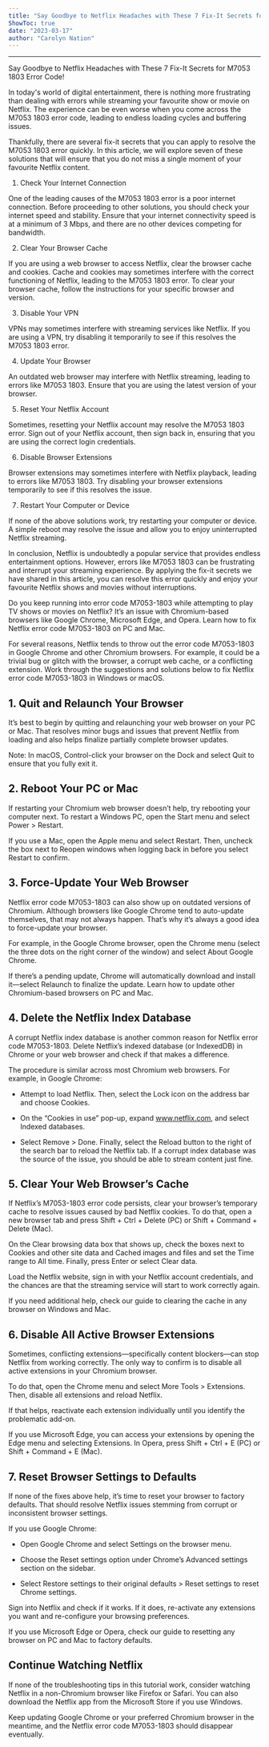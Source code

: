 ```yaml
---
title: "Say Goodbye to Netflix Headaches with These 7 Fix-It Secrets for M7053 1803 Error Code!"
ShowToc: true 
date: "2023-03-17"
author: "Carolyn Nation"
---
```

*****
Say Goodbye to Netflix Headaches with These 7 Fix-It Secrets for M7053 1803 Error Code!

In today's world of digital entertainment, there is nothing more frustrating than dealing with errors while streaming your favourite show or movie on Netflix. The experience can be even worse when you come across the M7053 1803 error code, leading to endless loading cycles and buffering issues.

Thankfully, there are several fix-it secrets that you can apply to resolve the M7053 1803 error quickly. In this article, we will explore seven of these solutions that will ensure that you do not miss a single moment of your favourite Netflix content.

1. Check Your Internet Connection

One of the leading causes of the M7053 1803 error is a poor internet connection. Before proceeding to other solutions, you should check your internet speed and stability. Ensure that your internet connectivity speed is at a minimum of 3 Mbps, and there are no other devices competing for bandwidth.

2. Clear Your Browser Cache

If you are using a web browser to access Netflix, clear the browser cache and cookies. Cache and cookies may sometimes interfere with the correct functioning of Netflix, leading to the M7053 1803 error. To clear your browser cache, follow the instructions for your specific browser and version.

3. Disable Your VPN

VPNs may sometimes interfere with streaming services like Netflix. If you are using a VPN, try disabling it temporarily to see if this resolves the M7053 1803 error.

4. Update Your Browser

An outdated web browser may interfere with Netflix streaming, leading to errors like M7053 1803. Ensure that you are using the latest version of your browser.

5. Reset Your Netflix Account

Sometimes, resetting your Netflix account may resolve the M7053 1803 error. Sign out of your Netflix account, then sign back in, ensuring that you are using the correct login credentials.

6. Disable Browser Extensions

Browser extensions may sometimes interfere with Netflix playback, leading to errors like M7053 1803. Try disabling your browser extensions temporarily to see if this resolves the issue.

7. Restart Your Computer or Device

If none of the above solutions work, try restarting your computer or device. A simple reboot may resolve the issue and allow you to enjoy uninterrupted Netflix streaming.

In conclusion, Netflix is undoubtedly a popular service that provides endless entertainment options. However, errors like M7053 1803 can be frustrating and interrupt your streaming experience. By applying the fix-it secrets we have shared in this article, you can resolve this error quickly and enjoy your favourite Netflix shows and movies without interruptions.


Do you keep running into error code M7053-1803 while attempting to play TV shows or movies on Netflix? It’s an issue with Chromium-based browsers like Google Chrome, Microsoft Edge, and Opera. Learn how to fix Netflix error code M7053-1803 on PC and Mac.

 
For several reasons, Netflix tends to throw out the error code M7053-1803 in Google Chrome and other Chromium browsers. For example, it could be a trivial bug or glitch with the browser, a corrupt web cache, or a conflicting extension. Work through the suggestions and solutions below to fix Netflix error code M7053-1803 in Windows or macOS.

 
## 1. Quit and Relaunch Your Browser

 
It’s best to begin by quitting and relaunching your web browser on your PC or Mac. That resolves minor bugs and issues that prevent Netflix from loading and also helps finalize partially complete browser updates. 

 

 
Note: In macOS, Control-click your browser on the Dock and select Quit to ensure that you fully exit it.

 
## 2. Reboot Your PC or Mac

 
If restarting your Chromium web browser doesn’t help, try rebooting your computer next. To restart a Windows PC, open the Start menu and select Power > Restart.

 
If you use a Mac, open the Apple menu and select Restart. Then, uncheck the box next to Reopen windows when logging back in before you select Restart to confirm.

 
## 3. Force-Update Your Web Browser

 
Netflix error code M7053-1803 can also show up on outdated versions of Chromium. Although browsers like Google Chrome tend to auto-update themselves, that may not always happen. That’s why it’s always a good idea to force-update your browser. 

 
For example, in the Google Chrome browser, open the Chrome menu (select the three dots on the right corner of the window) and select About Google Chrome. 

 
If there’s a pending update, Chrome will automatically download and install it—select Relaunch to finalize the update. Learn how to update other Chromium-based browsers on PC and Mac.

 
## 4. Delete the Netflix Index Database

 
A corrupt Netflix index database is another common reason for Netflix error code M7053-1803. Delete Netflix’s indexed database (or IndexedDB) in Chrome or your web browser and check if that makes a difference. 

 
The procedure is similar across most Chromium web browsers. For example, in Google Chrome:

 
- Attempt to load Netflix. Then, select the Lock icon on the address bar and choose Cookies.

 
- On the “Cookies in use” pop-up, expand www.netflix.com, and select Indexed databases.

 
- Select Remove > Done. Finally, select the Reload button to the right of the search bar to reload the Netflix tab. If a corrupt index database was the source of the issue, you should be able to stream content just fine.

 
## 5. Clear Your Web Browser’s Cache

 
If Netflix’s M7053-1803 error code persists, clear your browser’s temporary cache to resolve issues caused by bad Netflix cookies. To do that, open a new browser tab and press Shift + Ctrl + Delete (PC) or Shift + Command + Delete (Mac).

 
On the Clear browsing data box that shows up, check the boxes next to Cookies and other site data and Cached images and files and set the Time range to All time. Finally, press Enter or select Clear data.

 
Load the Netflix website, sign in with your Netflix account credentials, and the chances are that the streaming service will start to work correctly again. 

 
If you need additional help, check our guide to clearing the cache in any browser on Windows and Mac.

 
## 6. Disable All Active Browser Extensions

 
Sometimes, conflicting extensions—specifically content blockers—can stop Netflix from working correctly. The only way to confirm is to disable all active extensions in your Chromium browser. 

 
To do that, open the Chrome menu and select More Tools > Extensions. Then, disable all extensions and reload Netflix. 

 
If that helps, reactivate each extension individually until you identify the problematic add-on. 

 
If you use Microsoft Edge, you can access your extensions by opening the Edge menu and selecting Extensions. In Opera, press Shift + Ctrl + E (PC) or Shift + Command + E (Mac).

 
## 7. Reset Browser Settings to Defaults

 
If none of the fixes above help, it’s time to reset your browser to factory defaults. That should resolve Netflix issues stemming from corrupt or inconsistent browser settings.

 
If you use Google Chrome:

 
- Open Google Chrome and select Settings on the browser menu.

 
- Choose the Reset settings option under Chrome’s Advanced settings section on the sidebar.

 
- Select Restore settings to their original defaults > Reset settings to reset Chrome settings.

 
Sign into Netflix and check if it works. If it does, re-activate any extensions you want and re-configure your browsing preferences. 

 
If you use Microsoft Edge or Opera, check our guide to resetting any browser on PC and Mac to factory defaults.

 
## Continue Watching Netflix

 
If none of the troubleshooting tips in this tutorial work, consider watching Netflix in a non-Chromium browser like Firefox or Safari. You can also download the Netflix app from the Microsoft Store if you use Windows.

 
Keep updating Google Chrome or your preferred Chromium browser in the meantime, and the Netflix error code M7053-1803 should disappear eventually.




